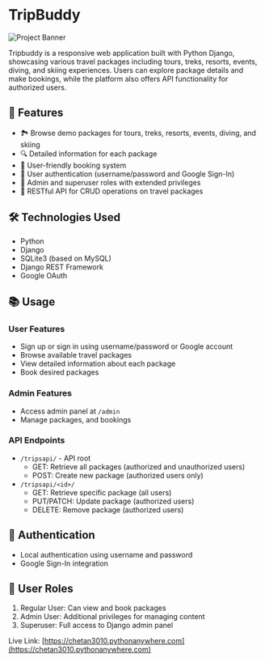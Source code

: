 # TripBuddy

![Project Banner](./assets/tripbuddy-banner.png)

Tripbuddy is a responsive web application built with Python Django, showcasing various travel packages including tours, treks, resorts, events, diving, and skiing experiences. Users can explore package details and make bookings, while the platform also offers API functionality for authorized users.

## 🌟 Features

- 🏞️ Browse demo packages for tours, treks, resorts, events, diving, and skiing
- 🔍 Detailed information for each package
- 📅 User-friendly booking system
- 🔐 User authentication (username/password and Google Sign-In)
- 👑 Admin and superuser roles with extended privileges
- 🚀 RESTful API for CRUD operations on travel packages

## 🛠️ Technologies Used

- Python
- Django
- SQLite3 (based on MySQL)
- Django REST Framework
- Google OAuth

## 📚 Usage

### User Features

- Sign up or sign in using username/password or Google account
- Browse available travel packages
- View detailed information about each package
- Book desired packages

### Admin Features

- Access admin panel at `/admin`
- Manage packages, and bookings

### API Endpoints

- `/tripsapi/` - API root
  - GET: Retrieve all packages (authorized and unauthorized users)
  - POST: Create new package (authorized users only)
- `/tripsapi/<id>/`
  - GET: Retrieve specific package (all users)
  - PUT/PATCH: Update package (authorized users)
  - DELETE: Remove package (authorized users)

## 🔐 Authentication

- Local authentication using username and password
- Google Sign-In integration

## 👥 User Roles

1. Regular User: Can view and book packages
2. Admin User: Additional privileges for managing content
3. Superuser: Full access to Django admin panel

Live Link: [https://chetan3010.pythonanywhere.com](https://chetan3010.pythonanywhere.com)